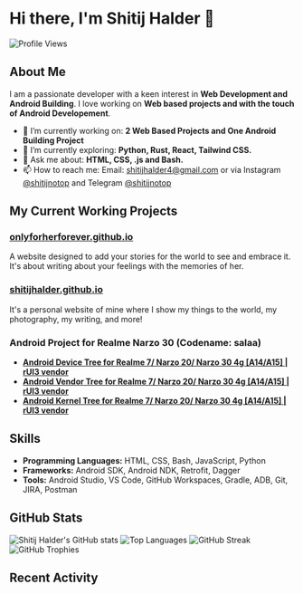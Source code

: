 # Hi there, I'm Shitij Halder 👋

![Profile Views](https://komarev.com/ghpvc/?username=ShitijHalder&color=green)

## About Me
I am a passionate developer with a keen interest in **Web Development and Android Building**. I love working on **Web based projects and with the touch of Android Developement**.

- 🔭 I’m currently working on: **2 Web Based Projects and One Android Building Project** 
- 🌱 I’m currently exploring: **Python, Rust, React, Tailwind CSS.**
- 💬 Ask me about: **HTML, CSS, .js and Bash.**
- 📫 How to reach me: Email: shitijhalder4@gmail.com or via Instagram [@shitijnotop](https://www.instagram.com/shitijnotop) and Telegram [@shitijnotop](https://t.me/shitijnotop)

## My Current Working Projects
### [**onlyforherforever.github.io**](https://github.com/onlyforherforever/onlyforherforever.github.io)
A website designed to add your stories for the world to see and embrace it. It's about writing about your feelings with the memories of her.

### [**shitijhalder.github.io**](https://github.com/ShitijHalder/shitijhalder.github.io)
It's a personal website of mine where I show my things to the world, my photography, my writing, and more!

### Android Project for Realme Narzo 30 (Codename: salaa)
- [**Android Device Tree for Realme 7/ Narzo 20/ Narzo 30 4g [A14/A15] | rUI3 vendor**](https://github.com/ShitijHalder/device_realme_salaa)
- [**Android Vendor Tree for Realme 7/ Narzo 20/ Narzo 30 4g [A14/A15] | rUI3 vendor**](https://github.com/ShitijHalder/vendor_realme_salaa)
- [**Android Kernel Tree for Realme 7/ Narzo 20/ Narzo 30 4g [A14/A15] | rUI3 vendor**](https://github.com/ShitijHalder/kernel_realme_salaa)

## Skills
- **Programming Languages:** HTML, CSS, Bash, JavaScript, Python
- **Frameworks:** Android SDK, Android NDK, Retrofit, Dagger
- **Tools:** Android Studio, VS Code, GitHub Workspaces, Gradle, ADB, Git, JIRA, Postman

## GitHub Stats
![Shitij Halder's GitHub stats](https://github-readme-stats.vercel.app/api?username=ShitijHalder&show_icons=true&theme=radical)
![Top Languages](https://github-readme-stats.vercel.app/api/top-langs/?username=ShitijHalder&layout=compact&theme=radical)
![GitHub Streak](https://github-readme-streak-stats.herokuapp.com/?user=ShitijHalder&theme=radical)
![GitHub Trophies](https://github-profile-trophy.vercel.app/?username=ShitijHalder&theme=radical)

## Recent Activity
<!--START_SECTION:activity-->
<!--END_SECTION:activity-->
